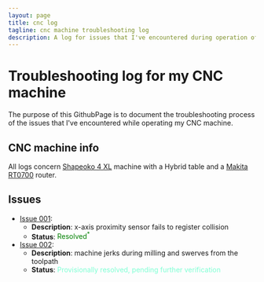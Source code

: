 ```yaml
---
layout: page
title: cnc log
tagline: cnc machine troubleshooting log
description: A log for issues that I've encountered during operation of my CNC machine (Shapeoko 4 XL)
---
```


# Troubleshooting log for my CNC machine

The purpose of this GithubPage is to document the troubleshooting process of the issues that I've encountered while operating my CNC machine.

## CNC machine info

All logs concern [Shapeoko 4 XL](https://shop.carbide3d.com/products/shapeoko4?variant=33051555954749) machine with a Hybrid table and a [Makita RT0700](https://www.makita.de/data/sr/productinfo/generated/rt0700cx2j_11.pdf) router.

## Issues

- [Issue 001](pages/issue_001.html):
  - **Description**: x-axis proximity sensor fails to register collision
  - **Status**: <span style="color:green">Resolved<sup>\*</sup></span>
- [Issue 002](pages/issue_002.html):
  - **Description**: machine jerks during milling and swerves from the toolpath
  - **Status**: <span style="color:aquamarine">Provisionally resolved, pending further verification</span>
